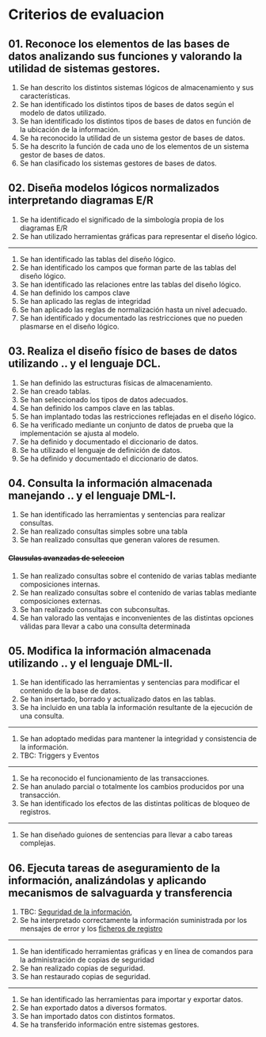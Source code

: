 # Criterios de evaluacion

## 01. Reconoce los elementos de las bases de datos analizando sus funciones y valorando la utilidad de sistemas gestores.
1. Se han descrito los distintos sistemas lógicos de almacenamiento y sus características.
1. Se han identificado los distintos tipos de bases de datos según el modelo de datos utilizado.
1. Se han identificado los distintos tipos de bases de datos en función de la ubicación de la información.
1. Se ha reconocido la utilidad de un sistema gestor de bases de datos.
1. Se ha descrito la función de cada uno de los elementos de un sistema gestor de bases de datos.
1. Se han clasificado los sistemas gestores de bases de datos.

## 02. Diseña modelos lógicos normalizados interpretando diagramas E/R
1. Se ha identificado el significado de la simbología propia de los diagramas E/R
1. Se han utilizado herramientas gráficas para representar el diseño lógico.
***
1. Se han identificado las tablas del diseño lógico.
1. Se han identificado los campos que forman parte de las tablas del diseño lógico.
1. Se han identificado las relaciones entre las tablas del diseño lógico.
1. Se han definido los campos clave
1. Se han aplicado las reglas de integridad
1. Se han aplicado las reglas de normalización hasta un nivel adecuado.
1. Se han identificado y documentado las restricciones que no pueden plasmarse en el diseño lógico.

## 03. Realiza el diseño físico de bases de datos utilizando .. y el lenguaje DCL.
1. Se han definido las estructuras físicas de almacenamiento.
1. Se han creado tablas.
1. Se han seleccionado los tipos de datos adecuados.
1. Se han definido los campos clave en las tablas.
1. Se han implantado todas las restricciones reflejadas en el diseño lógico.
1. Se ha verificado mediante un conjunto de datos de prueba que la implementación se ajusta al modelo.
1. Se ha definido y documentado el diccionario de datos.
1. Se ha utilizado el lenguaje de definición de datos.
1. Se ha definido y documentado el diccionario de datos.

## 04. Consulta la información almacenada manejando .. y el lenguaje DML-I.
1. Se han identificado las herramientas y sentencias para realizar consultas.
1. Se han realizado consultas simples sobre una tabla
1. Se han realizado consultas que generan valores de resumen.
#### ~~Clausulas avanzadas de seleccion~~
1. Se han realizado consultas sobre el contenido de varias tablas mediante composiciones internas.
1. Se han realizado consultas sobre el contenido de varias tablas mediante composiciones externas.
1. Se han realizado consultas con subconsultas.
1. Se han valorado las ventajas e inconvenientes de las distintas opciones válidas para llevar a cabo una consulta determinada

## 05. Modifica la información almacenada utilizando .. y el lenguaje DML-II.
1. Se han identificado las herramientas y sentencias para modificar el contenido de la base de datos.
1. Se han insertado, borrado y actualizado datos en las tablas.
1. Se ha incluido en una tabla la información resultante de la ejecución de una consulta.
***
1. Se han adoptado medidas para mantener la integridad y consistencia de la información.
1. TBC: Triggers y Eventos
***
1. Se ha reconocido el funcionamiento de las transacciones.
1. Se han anulado parcial o totalmente los cambios producidos por una transacción.
1. Se han identificado los efectos de las distintas políticas de bloqueo de registros.
***
1. Se han diseñado guiones de sentencias para llevar a cabo tareas complejas.

## 06. Ejecuta tareas de aseguramiento de la información, analizándolas y aplicando mecanismos de salvaguarda y transferencia
1. TBC: <u>Seguridad de la información</u>, 
1. Se ha interpretado correctamente la información suministrada por los mensajes de error y los <u>ficheros de registro</u>
***
1. Se han identificado herramientas gráficas y en línea de comandos para la administración de copias de seguridad
1. Se han realizado copias de seguridad.
1. Se han restaurado copias de seguridad.
***
1. Se han identificado las herramientas para importar y exportar datos.
1. Se han exportado datos a diversos formatos.
1. Se han importado datos con distintos formatos.
1. Se ha transferido información entre sistemas gestores.

